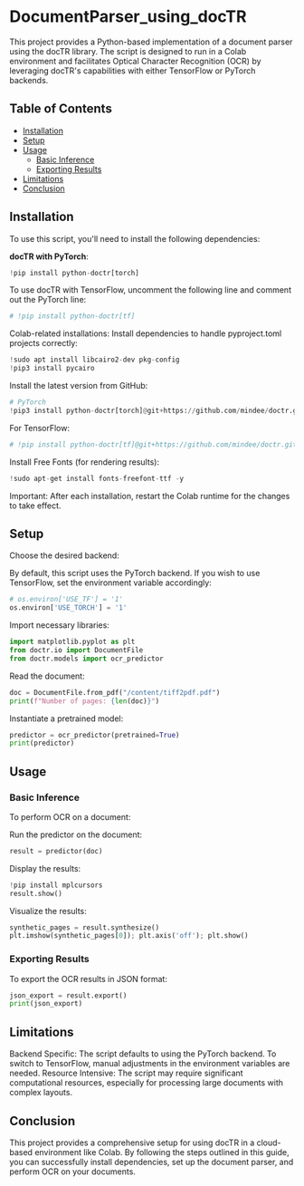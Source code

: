 # DocumentParser_using_docTR

This project provides a Python-based implementation of a document parser using the docTR library. The script is designed to run in a Colab environment and facilitates Optical Character Recognition (OCR) by leveraging docTR's capabilities with either TensorFlow or PyTorch backends.

## Table of Contents

- [Installation](#installation)
- [Setup](#setup)
- [Usage](#usage)
  - [Basic Inference](#basic-inference)
  - [Exporting Results](#exporting-results)
- [Limitations](#limitations)
- [Conclusion](#conclusion)

## Installation

To use this script, you'll need to install the following dependencies:

**docTR with PyTorch**:
```python
!pip install python-doctr[torch]
```
To use docTR with TensorFlow, uncomment the following line and comment out the PyTorch line:
```python
# !pip install python-doctr[tf]
```
Colab-related installations:
Install dependencies to handle pyproject.toml projects correctly:
```python
!sudo apt install libcairo2-dev pkg-config
!pip3 install pycairo
```
Install the latest version from GitHub:
```python
# PyTorch
!pip3 install python-doctr[torch]@git+https://github.com/mindee/doctr.git
```
For TensorFlow:
```python
# !pip install python-doctr[tf]@git+https://github.com/mindee/doctr.git
```
Install Free Fonts (for rendering results):
```python
!sudo apt-get install fonts-freefont-ttf -y
```
Important: After each installation, restart the Colab runtime for the changes to take effect.

## Setup
Choose the desired backend:

By default, this script uses the PyTorch backend. If you wish to use TensorFlow, set the environment variable accordingly:
```python
# os.environ['USE_TF'] = '1'
os.environ['USE_TORCH'] = '1'
```
Import necessary libraries:
```python
import matplotlib.pyplot as plt
from doctr.io import DocumentFile
from doctr.models import ocr_predictor
```
Read the document:
```python
doc = DocumentFile.from_pdf("/content/tiff2pdf.pdf")
print(f"Number of pages: {len(doc)}")
```
Instantiate a pretrained model:
```python
predictor = ocr_predictor(pretrained=True)
print(predictor)
```
## Usage
### Basic Inference
To perform OCR on a document:

Run the predictor on the document:
```python
result = predictor(doc)
```
Display the results:
```python
!pip install mplcursors
result.show()
```
Visualize the results:
```python
synthetic_pages = result.synthesize()
plt.imshow(synthetic_pages[0]); plt.axis('off'); plt.show()
```
### Exporting Results
To export the OCR results in JSON format:
```python
json_export = result.export()
print(json_export)
```
## Limitations
Backend Specific: The script defaults to using the PyTorch backend. To switch to TensorFlow, manual adjustments in the environment variables are needed.
Resource Intensive: The script may require significant computational resources, especially for processing large documents with complex layouts.
## Conclusion
This project provides a comprehensive setup for using docTR in a cloud-based environment like Colab. By following the steps outlined in this guide, 
you can successfully install dependencies, set up the document parser, and perform OCR on your documents.
